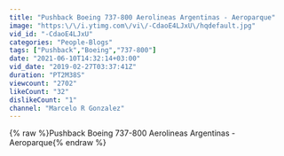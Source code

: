 ```yaml
---
title: "Pushback Boeing 737-800 Aerolineas Argentinas - Aeroparque"
image: "https:\/\/i.ytimg.com\/vi\/-CdaoE4LJxU\/hqdefault.jpg"
vid_id: "-CdaoE4LJxU"
categories: "People-Blogs"
tags: ["Pushback","Boeing","737-800"]
date: "2021-06-10T14:32:14+03:00"
vid_date: "2019-02-27T03:37:41Z"
duration: "PT2M38S"
viewcount: "2702"
likeCount: "32"
dislikeCount: "1"
channel: "Marcelo R Gonzalez"
---
```

{% raw %}Pushback Boeing 737-800 Aerolineas Argentinas - Aeroparque{% endraw %}
